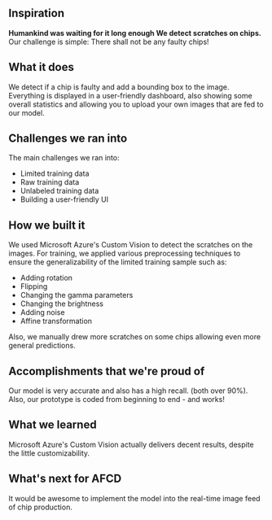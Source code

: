 ## Inspiration
**Humankind was waiting for it long enough We detect scratches on chips.**
Our challenge is simple: There shall not be any faulty chips! 

## What it does
We detect if a chip is faulty and add a bounding box to the image. Everything is displayed in a user-friendly dashboard, also showing some overall statistics and allowing you to upload your own images that are fed to our model.

## Challenges we ran into
The main challenges we ran into: 
* Limited training data
* Raw training data
* Unlabeled training data
* Building a user-friendly UI

## How we built it
We used Microsoft Azure's Custom Vision to detect the scratches on the images.
For training, we applied various preprocessing techniques to ensure the generalizability of the limited training sample such as:
* Adding rotation
* Flipping
* Changing the gamma parameters
* Changing the brightness
* Adding noise
* Affine transformation

Also, we manually drew more scratches on some chips allowing even more general predictions.

## Accomplishments that we're proud of
Our model is very accurate and also has a high recall. (both over 90%). Also, our prototype is coded from beginning to end - and works!

## What we learned
Microsoft Azure's Custom Vision actually delivers decent results, despite the little customizability. 

## What's next for AFCD
It would be awesome to implement the model into the real-time image feed of chip production. 

